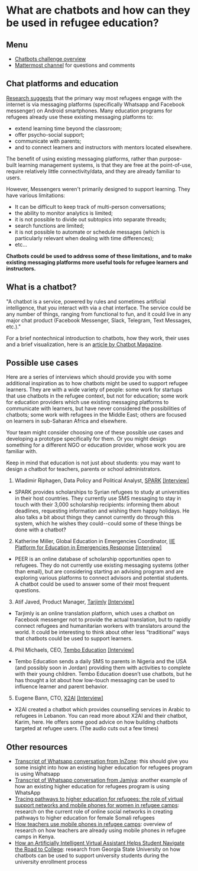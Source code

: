 # What are chatbots and how can they be used in refugee education?

## Menu
* [Chatbots challenge overview](https://gitlab.refugeelearning.site/rla/course-central/blob/master/challenge1/README.md)
* [Mattermost channel](https://mattermost.refugeelearning.site/rla/channels/challenge-1) for questions and comments

## Chat platforms and education

[Research suggests](https://gitlab.refugeelearning.site/rla/course-central/blob/master/challenge1/Other%20resources/ICT4Refugees%20Report.pdf) that the primary way most refugees engage with the internet is via messaging platforms (specifically Whatsapp and Facebook messenger) on Android smartphones. Many education programs for refugees already use these existing messaging platforms to:
* extend learning time beyond the classroom;
* offer psycho-social support;
* communicate with parents; 
* and to connect learners and instructors with mentors located elsewhere. 

The benefit of using existing messaging platforms, rather than purpose-built learning management systems, is that they are free at the point-of-use, require relatively little connectivity/data, and they are already familiar to users.  

However, Messengers weren't primarily designed to support learning. They have various limitations:
* It can be difficult to keep track of multi-person conversations; 
* the ability to monitor analytics is limited; 
* it is not possible to divide out subtopics into separate threads; 
* search functions are limited; 
* it is not possible to automate or schedule messages (which is particularly relevant when dealing with time differences); 
* etc... 

**Chatbots could be used to address some of these limitations, and to make existing messaging platforms more useful tools for refugee learners and instructors.**

## What is a chatbot?  

"A chatbot is a service, powered by rules and sometimes artificial intelligence, that you interact with via a chat interface. The service could be any number of things, ranging from functional to fun, and it could live in any major chat product (Facebook Messenger, Slack, Telegram, Text Messages, etc.)."

For a brief nontechnical introduction to chatbots, how they work, their uses and a brief visualization, here is an [article by Chatbot Magazine](https://chatbotsmagazine.com/the-complete-beginner-s-guide-to-chatbots-8280b7b906ca). 

## Possible use cases

Here are a series of interviews which should provide you with some additional inspiration as to how chatbots might be used to support refugee learners. They are with a wide variety of people: some work for startups that use chatbots in the refugee context, but not for education; some work for education providers which use existing messaging platforms to communicate with learners, but have never considered the possibilities of chatbots; some work with refugees in the Middle East; others are focused on learners in sub-Saharan Africa and elsewhere. 

Your team might consider choosing one of these possible use cases and developing a prototype specifically for them. Or you might design something for a different NGO or education provider, whose work you are familiar with. 

Keep in mind that education is not just about students: you may want to design a chatbot for teachers, parents or school administrators.  

1. Wladimir Riphagen, Data Policy and Political Analyst, [SPARK](http://www.spark-online.org/) [[Interview]](https://youtu.be/7n701-KjPao)
 * SPARK provides scholarships to Syrian refugees to study at universities in their host countries. They currently use SMS messaging to stay in touch with their 3,000 scholarship recipients: informing them about deadlines, requesting information and wishing them happy holidays. He also talks a bit about things they cannot currently do through this system, which he wishes they could--could some of these things be done with a chatbot?     
2. Katherine Miller, Global Education in Emergencies Coordinator, [IIE Platform for Education in Emergencies Response](https://www.iie.org/Programs/IIE-PEER) [[Interview]](https://youtu.be/GE46pxB6ZzU)
 * PEER is an online database of scholarship opportunities open to refugees. They do not currently use existing messaging systems (other than email), but are considering starting an advising program and are exploring various platforms to connect advisors and potential students. A chatbot could be used to answer some of their most frequent questions.     
3. Atif Javed, Product Manager, [Tarjimly](http://www.tarjim.ly/) [[Interview]](https://youtu.be/65KyXv1bAB0)
 * Tarjimly is an online translation platform, which uses a chatbot on Facebook messenger not to provide the actual translation, but to rapidly connect refugees and humanitarian workers with translators around the world. It could be interesting to think about other less “traditional” ways that chatbots could be used to support learners. 
4. Phil Michaels, CEO, [Tembo Education](http://www.temboeducationgroup.com/) [[Interview]](https://youtu.be/J8a_fgwWGlE)
 * Tembo Education sends a daily SMS to parents in Nigeria and the USA (and possibly soon in Jordan) providing them with activities to complete with their young children. Tembo Education doesn’t use chatbots, but he has thought a lot about how low-touch messaging can be used to influence learner and parent behavior. 
5. Eugene Bann, CTO, [X2AI](https://x2.ai/) [[Interview]](https://youtu.be/W2SFMr4Oj2k)
 * X2AI created a chatbot which provides counselling services in Arabic to refugees in Lebanon. You can read more about X2AI and their chatbot, Karim, here. He offers some good advice on how building chatbots targeted at refugee users. (The audio cuts out a few times) 

## Other resources
 
* [Transcript of Whatsapp conversation from InZone](https://gitlab.refugeelearning.site/rla/course-central/blob/master/challenge1/Other%20resources/Whatsapp%20Chat%20Log%20-%20RAFT-InZone%20Dadaab%20Basic%20Medical%20Training%20course.pdf): this should give you some insight into how an existing higher education for refugees program is using Whatsapp
* [Transcript of Whatsapp conversation from Jamiya](https://gitlab.refugeelearning.site/rla/course-central/blob/master/challenge1/Other%20resources/Whatsapp%20transcripts%20from%20the%20Jamiya%20project.pdf): another example of how an existing higher education for refugees program is using WhatsApp  
* [Tracing pathways to higher education for refugees: the role of virtual support networks and mobile phones for women in refugee camps](https://gitlab.refugeelearning.site/rla/course-central/blob/master/challenge1/Other%20resources/Tracing%20pathways%20to%20higher%20education%20for%20refugees%20the%20role%20of%20virtual%20support%20networks%20and%20mobile%20phones%20for%20women%20in%20refugee%20camps%202.pdf): research on the current role of online social networks in creating pathways to higher education for female Somali refugees  
* [How teachers use mobile phones in refugee camps](https://www.brookings.edu/blog/education-plus-development/2017/03/14/how-teachers-use-mobile-phones-as-education-tools-in-refugee-camps/): overview of research on how teachers are already using mobile phones in refugee camps in Kenya. 
* [How an Artificially Intelligent Virtual Assistant Helps Student Navigate the Road to College](https://poseidon01.ssrn.com/delivery.php?ID=231116021119094076027095112104068121018062034043090044011067088076100005106089116104029123096099014032005006112003119012080103037012043042080122113114079088069116102042013042094099026090098007086097007117027064085004073012100076031072100124085102008121&EXT=pdf): research from Georgia State University on how chatbots can be used to support university students during the university enrollment process  

